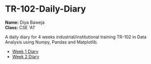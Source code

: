 # TR-102-Daily-Diary

**Name:** Diya Baweja<br>
**Class:** CSE 'A1'

A daily diary for 4 weeks industrial/institutional training TR-102 in Data Analysis using Numpy, Pandas and Matplotlib.

- [Week 1 Diary](week1.md)
- [Week 2 Diary](week2.md)
